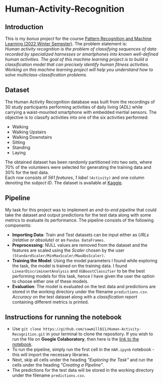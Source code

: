 # Human-Activity-Recognition

## Introduction
This is my *bonus project* for the course <u>Pattern Recognition and Machine Learning (2022 Winter Semester)</u>. The problem statement is:<br>
*Human activity recognition is the problem of classifying sequences of data recorded by specialized harnesses or smartphones into known well-defined human activities. The goal of this machine learning project is to build a classification model that can precisely identify human fitness activities. Working on this machine learning project will help you understand how to solve multiclass-classification problems.*<br>

## Dataset
The Human Activity Recognition database was built from the recordings of 30 study participants performing activities of daily living (ADL) while carrying a waist-mounted smartphone with embedded inertial sensors. The objective is to classify activities into one of the six activities performed:<br>
* Walking
* Walking Upstairs
* Walking Downstairs
* Sitting 
* Standing
* Laying

The obtained dataset has been randomly partitioned into two sets, where 70% of the volunteers were selected for generating the training data and 30% for the test data.<br>Each row consists of *561 features*, *1 label* `(Activity)` and one column denoting the *subject ID*. The dataset is available at [Kaggle](https://www.kaggle.com/datasets/uciml/human-activity-recognition-with-smartphones).<br>

## Pipeline
My task for this project was to implement an *end-to-end pipeline* that could take the dataset and output predictions for the test data along with some metrics to evaluate its performance. The pipeline consists of the following components:<br>
* **Importing Data**: Train and Test datasets can be input either as *URLs (relative or absolute)* or as `Pandas DataFrames`.
* **Preprocessing**: NULL values are removed from the dataset and the features are scaled using the *Scaler* chosen by the user `(StandardScaler/MinMaxScaler/MaxAbsScaler)`.
* **Training the Model**: Using the model parameters I found while exploring the task, the model is trained on the training data. I found `LinearDiscriminantAnalysis` and `XGBoostClassifier` to be the best performing models for this task, hence I have given the user the option to choose either one of these models.
* **Evaluation**: The model is evaluated on the test data and predictions are stored in the working directory under the filename `predictions.csv`. *Accuracy* on the test dataset along with a *classification report* containing different metrics is printed.

## Instructions for running the notebook
* Use `git clone https://github.com/sawmill811/Human-Activity-Recognition.git` in your terminal to clone the repository. If you wish to run the file on **Google Colaboratory**, then here is the [link to the notebook]().
* To run the pipeline, simply run the first cell in the `HAR.ipynb` notebook - this will import the necessary libraries.
* Next, skip all cells under the heading *"Exploring the Task"* and run the cells under the heading *"Creating a Pipeline"*. 
* The predictions for the test data will be stored in the working directory under the filename `predictions.csv`.